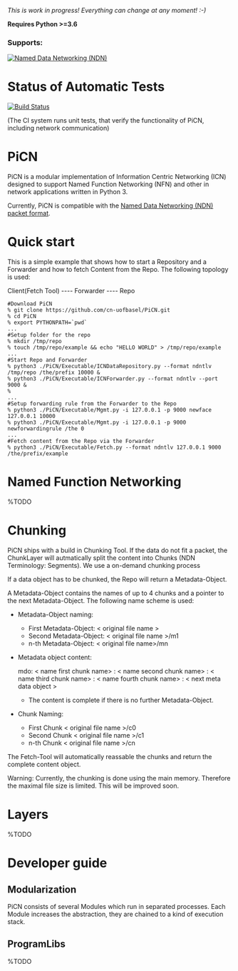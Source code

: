 *This is work in progress! Everything can change at any moment! :-)*

**Requires Python  >=3.6** 


### Supports:
[![Named Data Networking (NDN)](https://named-data.net/wp-content/uploads/cropped-20130722_Logo2.png)](https://named-data.net)
# Status of Automatic Tests

[![Build Status](https://semaphoreci.com/api/v1/cn-unibas/picn/branches/master/badge.svg)](https://semaphoreci.com/cn-unibas/picn)

(The CI system runs unit tests, that verify the functionality of PiCN, including network communication)

# PiCN 
PiCN is a modular implementation of Information Centric Networking (ICN) designed to support Named Function Networking (NFN)
and other in network applications written in Python 3.

Currently, PiCN is compatible with the [Named Data Networking (NDN) packet format](https://named-data.net).


# Quick start
This is a simple example that shows how to start a Repository and a Forwarder and how to fetch Content from the Repo.
The following topology is used:

Client(Fetch Tool) ---- Forwarder ---- Repo
             
```
#Download PiCN
% git clone https://github.com/cn-uofbasel/PiCN.git
% cd PiCN
% export PYTHONPATH=`pwd`
...
#Setup folder for the repo
% mkdir /tmp/repo
% touch /tmp/repo/example && echo "HELLO WORLD" > /tmp/repo/example
...
#Start Repo and Forwarder
% python3 ./PiCN/Executable/ICNDataRepository.py --format ndntlv /tmp/repo /the/prefix 10000 &
% python3 ./PiCN/Executable/ICNForwarder.py --format ndntlv --port 9000 & 
% 
...
#Setup forwarding rule from the Forwarder to the Repo
% python3 ./PiCN/Executable/Mgmt.py -i 127.0.0.1 -p 9000 newface 127.0.0.1 10000
% python3 ./PiCN/Executable/Mgmt.py -i 127.0.0.1 -p 9000 newforwardingrule /the 0
...
#Fetch content from the Repo via the Forwarder 
% python3 ./PiCN/Executable/Fetch.py --format ndntlv 127.0.0.1 9000 /the/prefix/example 
```

# Named Function Networking
%TODO

# Chunking
PiCN ships with a build in Chunking Tool. If the data do not fit a packet, the ChunkLayer will autmatically split the
content into Chunks (NDN Terminology: Segments). 
We use a on-demand chunking process

If a data object has to be chunked, the Repo will return a Metadata-Object.
 
A Metadata-Object contains the names of up to 4 chunks and a pointer to the next Metadata-Object.
The following name scheme is used:

* Metadata-Object naming:
  * First Metadata-Object: < original file name > 
  * Second Metadata-Object: < original file name  >/m1
  * n-th Metadata-Object: < original file name>/mn
  
* Metadata object content: 

  mdo: < name first chunk name> : < name second chunk name> : < name third chunk name> : < name fourth chunk name>  : < next meta data object >
  
  * The content is complete if there is no further Metadata-Object.
  
* Chunk Naming: 
  * First Chunk < original file name >/c0
  * Second Chunk < original file name >/c1
  * n-th Chunk < original file name >/cn

The Fetch-Tool will automatically reassable the chunks and return the complete content object. 


Warning: Currently, the chunking is done using the main memory. Therefore the maximal file size is limited.
This will be improved soon.

# Layers
%TODO

# Developer guide

## Modularization
PiCN consists of several Modules which run in separated processes. 
Each Module increases the abstraction, they are chained to a kind 
of execution stack.

## ProgramLibs
%TODO




